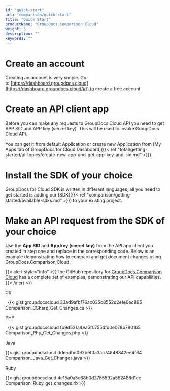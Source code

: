 ```yaml
---
id: "quick-start"
url: "comparison/quick-start"
title: "Quick Start"
productName: "GroupDocs.Comparison Cloud"
weight: 3
description: ""
keywords: ""
---
```







# Create an account #

Creating an account is very simple. Go to [https://dashboard.groupdocs.cloud](https://dashboard.groupdocs.cloud/#/) to create a free account. 

# Create an API client app #

Before you can make any requests to GroupDocs Cloud API you need to get APP SID and APP key (secret key). This will be used to invoke GroupDocs Cloud API. 

You can get it from default Application or create new Application from [My Apps tab of GroupDocs for Cloud Dashboard]({{< ref "total/getting-started/ui-topics/create-new-app-and-get-app-key-and-sid.md" >}}).

# Install the SDK of your choice #

GroupDocs for Cloud SDK is written in different languages, all you need to get started is adding our [SDK]({{< ref "comparison/getting-started/available-sdks.md" >}}) to your existing project.

# Make an API request from the SDK of your choice #

Use the **App SID** and **App key (secret key)** from the API app client you created in step one and replace in the corresponding code. Below is an example demonstrating how to compare and get document changes using GroupDocs.Comparison Cloud.

{{< alert style="info" >}}The GitHub repository for [GroupDocs.Comparison Cloud](https://github.com/groupdocs-comparison-cloud) has a complete set of examples, demonstrating our API capabilities.{{< /alert >}}



 C#



 
{{< gist groupdocscloud 33ad9afbf76ac035c8552d2efe0ec895 Comparison_CSharp_Get_Changes.cs >}}







 PHP



 
{{< gist groupdocscloud fb9d531a4ea5f0755dfd0e079b7801b5 Comparison_Php_Get_Changes.php >}}







 Java




{{< gist groupdocscloud dde5dbd092bef3a3ac74848342ee4f64 Comparison_Java_Get_Changes.java >}}







 Ruby




{{< gist groupdocscloud 4e15a0a5e68b0d2755592a552488d1ec Comparison_Ruby_get_changes.rb >}}







